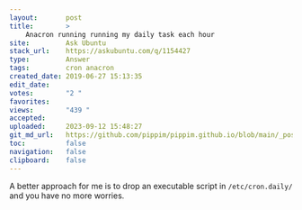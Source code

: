 ```yaml
---
layout:       post
title:        >
    Anacron running running my daily task each hour
site:         Ask Ubuntu
stack_url:    https://askubuntu.com/q/1154427
type:         Answer
tags:         cron anacron
created_date: 2019-06-27 15:13:35
edit_date:    
votes:        "2 "
favorites:    
views:        "439 "
accepted:     
uploaded:     2023-09-12 15:48:27
git_md_url:   https://github.com/pippim/pippim.github.io/blob/main/_posts/2019/2019-06-27-Anacron-running-running-my-daily-task-each-hour.md
toc:          false
navigation:   false
clipboard:    false
---
```


A better approach for me is to drop an executable script in `/etc/cron.daily/` and you have no more worries.

